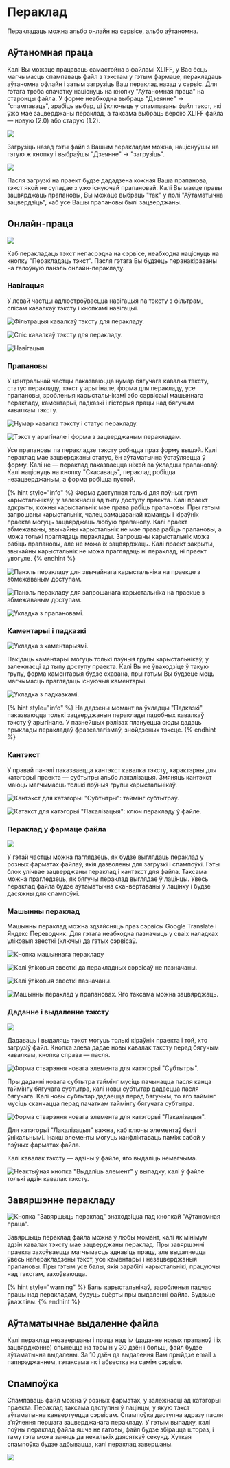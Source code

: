 # Пераклад

Перакладаць можна альбо онлайн на сэрвісе, альбо аўтаномна. 

## Аўтаномная праца

Калі Вы можаце працаваць самастойна з файламі XLIFF, у Вас ёсць магчымасць спампаваць файл з тэкстам у гэтым фармаце, перакладаць аўтаномна офлайн і затым загрузіць Ваш пераклад назад у сэрвіс. Для гэтага трэба спачатку націснуць на кнопку "Аўтаномная праца" на старонцы файла. У форме неабходна выбраць "Дзеянне" -&gt; "спампаваць", зрабіць выбар, ці ўключыць у спампаваны файл тэкст, які ўжо мае зацверджаны пераклад, а таксама выбраць версію XLIFF файла — новую \(2.0\) або старую \(1.2\).

![](../.gitbook/assets/screenshot_60.png)

Загрузіць назад гэты файл з Вашым перакладам можна, націснуўшы на гэтую ж кнопку і выбраўшы "Дзеянне" -&gt; "загрузіць".

![](../.gitbook/assets/screenshot_61.png)

Пасля загрузкі на праект будзе дададзена кожная Ваша прапанова, тэкст якой не супадае з ужо існуючай прапановай. Калі Вы маеце правы зацвярджаць прапановы, Вы можаце выбраць "так" у полі "Аўтаматычна зацвердзіць", каб усе Вашы прапановы былі зацверджаны.

## Онлайн-праца

![](../.gitbook/assets/screenshot_44.png)

Каб перакладаць тэкст непасрэдна на сэрвісе, неабходна націснуць на кнопку "Перакладаць тэкст". Пасля гэтага Вы будзець перанакіраваны на галоўную панэль онлайн-перакладу.

### Навігацыя

У левай частцы адлюстроўваецца навігацыя па тэксту з фільтрам, спісам кавалкаў тэксту і кнопкамі навігацыі.

![&#x424;&#x456;&#x43B;&#x44C;&#x442;&#x440;&#x430;&#x446;&#x44B;&#x44F; &#x43A;&#x430;&#x432;&#x430;&#x43B;&#x43A;&#x430;&#x45E; &#x442;&#x44D;&#x43A;&#x441;&#x442;&#x443; &#x434;&#x43B;&#x44F; &#x43F;&#x435;&#x440;&#x430;&#x43A;&#x43B;&#x430;&#x434;&#x443;.](../.gitbook/assets/screenshot_45.png)

![&#x421;&#x43F;&#x456;&#x441; &#x43A;&#x430;&#x432;&#x430;&#x43B;&#x43A;&#x430;&#x45E; &#x442;&#x44D;&#x43A;&#x441;&#x442;&#x443; &#x434;&#x43B;&#x44F; &#x43F;&#x435;&#x440;&#x430;&#x43A;&#x43B;&#x430;&#x434;&#x443;.](../.gitbook/assets/screenshot_46.png)

![&#x41D;&#x430;&#x432;&#x456;&#x433;&#x430;&#x446;&#x44B;&#x44F;.](../.gitbook/assets/screenshot_47.png)

### Прапановы

У цэнтральнай частцы паказваюцца нумар бягучага кавалка тэксту, статус перакладу, тэкст у арыгінале, форма для перакладу, усе прапановы, зробленыя карыстальнікамі або сэрвісамі машыннага перакладу, каментарыі, падказкі і гісторыя працы над бягучым кавалкам тэксту.

![&#x41D;&#x443;&#x43C;&#x430;&#x440; &#x43A;&#x430;&#x432;&#x430;&#x43B;&#x43A;&#x430; &#x442;&#x44D;&#x43A;&#x441;&#x442;&#x443; &#x456; &#x441;&#x442;&#x430;&#x442;&#x443;&#x441; &#x43F;&#x435;&#x440;&#x430;&#x43A;&#x43B;&#x430;&#x434;&#x443;.](../.gitbook/assets/screenshot_48.png)

![&#x422;&#x44D;&#x43A;&#x441;&#x442; &#x443; &#x430;&#x440;&#x44B;&#x433;&#x456;&#x43D;&#x430;&#x43B;&#x435; &#x456; &#x444;&#x43E;&#x440;&#x43C;&#x430; &#x437; &#x437;&#x430;&#x446;&#x432;&#x435;&#x440;&#x434;&#x436;&#x430;&#x43D;&#x44B;&#x43C; &#x43F;&#x435;&#x440;&#x430;&#x43A;&#x43B;&#x430;&#x434;&#x430;&#x43C;.](../.gitbook/assets/screenshot_49.png)

Усе прапановы па перакладзе тэксту робяцца праз форму вышэй. Калі пераклад мае зацверджаны статус, ён аўтаматычна ўстаўляецца ў форму. Калі не  — пераклад паказваецца ніжэй ва ўкладцы прапановаў. Калі націснуць на кнопку "Скасаваць", пераклад робіцца незацверджаным, а форма робіцца пустой. 

{% hint style="info" %}
Форма даступная толькі для пэўных груп карыстальнікаў, у залежнасці ад тыпу доступу праекта. Калі праект адкрыты, кожны карыстальнік мае права рабіць прапановы. Пры гэтым запрошаны карыстальнік, чалец замацаванай каманды і кіраўнік праекта могуць зацвярджаць любую прапанову. Калі праект абмежаваны, звычайны карыстальнік не мае права рабіць прапановы, а можа толькі праглядаць пераклады. Запрошаны карыстальнік можа рабіць прапановы, але не можа іх зацвярджаць. Калі праект закрыты, звычайны карыстальнік не можа праглядаць ні пераклад, ні праект увогуле.
{% endhint %}

![&#x41F;&#x430;&#x43D;&#x44D;&#x43B;&#x44C; &#x43F;&#x435;&#x440;&#x430;&#x43A;&#x43B;&#x430;&#x434;&#x443; &#x434;&#x43B;&#x44F; &#x437;&#x432;&#x44B;&#x447;&#x430;&#x439;&#x43D;&#x430;&#x433;&#x430; &#x43A;&#x430;&#x440;&#x44B;&#x441;&#x442;&#x430;&#x43B;&#x44C;&#x43D;&#x456;&#x43A;&#x430; &#x43D;&#x430; &#x43F;&#x440;&#x430;&#x435;&#x43A;&#x446;&#x435; &#x437; &#x430;&#x431;&#x43C;&#x435;&#x436;&#x430;&#x432;&#x430;&#x43D;&#x44B;&#x43C; &#x434;&#x43E;&#x441;&#x442;&#x443;&#x43F;&#x430;&#x43C;.](../.gitbook/assets/screenshot_63.png)

![&#x41F;&#x430;&#x43D;&#x44D;&#x43B;&#x44C; &#x43F;&#x435;&#x440;&#x430;&#x43A;&#x43B;&#x430;&#x434;&#x443; &#x434;&#x43B;&#x44F; &#x437;&#x430;&#x43F;&#x440;&#x43E;&#x448;&#x430;&#x43D;&#x430;&#x433;&#x430; &#x43A;&#x430;&#x440;&#x44B;&#x441;&#x442;&#x430;&#x43B;&#x44C;&#x43D;&#x456;&#x43A;&#x430; &#x43D;&#x430; &#x43F;&#x440;&#x430;&#x435;&#x43A;&#x446;&#x435; &#x437; &#x430;&#x431;&#x43C;&#x435;&#x436;&#x430;&#x432;&#x430;&#x43D;&#x44B;&#x43C; &#x434;&#x43E;&#x441;&#x442;&#x443;&#x43F;&#x430;&#x43C;.](../.gitbook/assets/screenshot_59.png)

![&#x423;&#x43A;&#x43B;&#x430;&#x434;&#x43A;&#x430; &#x437; &#x43F;&#x440;&#x430;&#x43F;&#x430;&#x43D;&#x43E;&#x432;&#x430;&#x43C;&#x456;.](../.gitbook/assets/screenshot_50.png)

### Каментарыі і падказкі

![&#x423;&#x43A;&#x43B;&#x430;&#x434;&#x43A;&#x430; &#x437; &#x43A;&#x430;&#x43C;&#x435;&#x43D;&#x442;&#x430;&#x440;&#x44B;&#x44F;&#x43C;&#x456;.](../.gitbook/assets/screenshot_2%20%281%29.png)

Пакідаць каментарыі могуць толькі пэўныя групы карыстальнікаў, у залежнасці ад тыпу доступу праекта. Калі Вы не ўваходзіце ў такую групу, форма каментарыя будзе схавана, пры гэтым Вы будзеце мець магчымасць праглядаць існуючыя каментарыі.

![&#x423;&#x43A;&#x43B;&#x430;&#x434;&#x43A;&#x430; &#x437; &#x43F;&#x430;&#x434;&#x43A;&#x430;&#x437;&#x43A;&#x430;&#x43C;&#x456;.](../.gitbook/assets/screenshot_51.png)

{% hint style="info" %}
На дадзены момант ва ўкладцы "Падказкі" паказваюцца толькі зацверджаныя пераклады падобных кавалкаў тэксту ў арыгінале. У пазнейшых рэлізах плануецца сюды дадаць прыклады перакладаў фразеалагізмаў, знойдзеных тэксце.
{% endhint %}

### Кантэкст

У правай панэлі паказваецца кантэкст кавалка тэксту, характэрны для катэгорыі праекта — субтытры альбо лакалізацыя. Змяняць кантэкст маюць магчымасць толькі пэўныя групы карыстальнікаў.

![&#x41A;&#x430;&#x43D;&#x442;&#x44D;&#x43A;&#x441;&#x442; &#x434;&#x43B;&#x44F; &#x43A;&#x430;&#x442;&#x44D;&#x433;&#x43E;&#x440;&#x44B;&#x456; &quot;&#x421;&#x443;&#x431;&#x442;&#x44B;&#x442;&#x440;&#x44B;&quot;: &#x442;&#x430;&#x439;&#x43C;&#x456;&#x43D;&#x433; &#x441;&#x443;&#x431;&#x442;&#x44B;&#x442;&#x440;&#x430;&#x45E;.](../.gitbook/assets/screenshot_52.png)

![&#x41A;&#x430;&#x442;&#x44D;&#x43A;&#x441;&#x442; &#x434;&#x43B;&#x44F; &#x43A;&#x430;&#x442;&#x44D;&#x433;&#x43E;&#x440;&#x44B;&#x456; &quot;&#x41B;&#x430;&#x43A;&#x430;&#x43B;&#x456;&#x437;&#x430;&#x446;&#x44B;&#x44F;&quot;: &#x43A;&#x43B;&#x44E;&#x447; &#x43F;&#x435;&#x440;&#x430;&#x43A;&#x43B;&#x430;&#x434;&#x443; &#x45E; &#x444;&#x430;&#x439;&#x43B;&#x435;.](../.gitbook/assets/screenshot_62.png)

### Пераклад у фармаце файла

![](../.gitbook/assets/screenshot_53.png)

У гэтай частцы можна паглядзець, як будзе выглядаць пераклад у розных фарматах файлаў, якія дазволены для загрузкі і спампоўкі. Гэты блок улічвае зацверджаны пераклад і кантэкст для файла. Таксама можна прагледзець, як бягучы пераклад выглядае ў лацінцы. Увесь пераклад файла будзе аўтаматычна сканвертаваны ў лацінку і будзе дасяжны для спампоўкі.

### Машынны пераклад

Машынны пераклад можна здзяйсняць праз сэрвісы Google Translate і Яндекс Переводчик. Для гэтага неабходна пазначыць у сваіх наладках уліковыя звесткі \(ключы\) да гэтых сэрвісаў.

![&#x41A;&#x43D;&#x43E;&#x43F;&#x43A;&#x430; &#x43C;&#x430;&#x448;&#x44B;&#x43D;&#x43D;&#x430;&#x433;&#x430; &#x43F;&#x435;&#x440;&#x430;&#x43A;&#x43B;&#x430;&#x434;&#x443;](../.gitbook/assets/screenshot_54.png)

![&#x41A;&#x430;&#x43B;&#x456; &#x45E;&#x43B;&#x456;&#x43A;&#x43E;&#x432;&#x44B;&#x44F; &#x437;&#x432;&#x435;&#x441;&#x442;&#x43A;&#x456; &#x434;&#x430; &#x43F;&#x435;&#x440;&#x430;&#x43A;&#x43B;&#x430;&#x434;&#x43D;&#x44B;&#x445; &#x441;&#x44D;&#x440;&#x432;&#x456;&#x441;&#x430;&#x45E; &#x43D;&#x435; &#x43F;&#x430;&#x437;&#x43D;&#x430;&#x447;&#x430;&#x43D;&#x44B;.](../.gitbook/assets/screenshot_55.png)

![&#x41A;&#x430;&#x43B;&#x456; &#x45E;&#x43B;&#x456;&#x43A;&#x43E;&#x432;&#x44B;&#x44F; &#x437;&#x432;&#x435;&#x441;&#x442;&#x43A;&#x456; &#x43F;&#x430;&#x437;&#x43D;&#x430;&#x447;&#x430;&#x43D;&#x44B;.](../.gitbook/assets/screenshot_56.png)

![&#x41C;&#x430;&#x448;&#x44B;&#x43D;&#x43D;&#x44B; &#x43F;&#x435;&#x440;&#x430;&#x43A;&#x43B;&#x430;&#x434; &#x443; &#x43F;&#x440;&#x430;&#x43F;&#x430;&#x43D;&#x43E;&#x432;&#x430;&#x445;. &#x42F;&#x433;&#x43E; &#x442;&#x430;&#x43A;&#x441;&#x430;&#x43C;&#x430; &#x43C;&#x43E;&#x436;&#x43D;&#x430; &#x437;&#x430;&#x446;&#x432;&#x44F;&#x440;&#x434;&#x436;&#x430;&#x446;&#x44C;.](../.gitbook/assets/screenshot_57.png)

### Даданне і выдаленне тэксту

![](../.gitbook/assets/screenshot_58.png)

Дадаваць і выдаляць тэкст могуць толькі кіраўнік праекта і той, хто загрузіў файл. Кнопка злева дадае новы кавалак тэксту перад бягучым кавалкам, кнопка справа — пасля. 

![&#x424;&#x43E;&#x440;&#x43C;&#x430; &#x441;&#x442;&#x432;&#x430;&#x440;&#x44D;&#x43D;&#x43D;&#x44F; &#x43D;&#x43E;&#x432;&#x430;&#x433;&#x430; &#x44D;&#x43B;&#x435;&#x43C;&#x435;&#x43D;&#x442;&#x430; &#x434;&#x43B;&#x44F; &#x43A;&#x430;&#x442;&#x44D;&#x433;&#x43E;&#x440;&#x44B;&#x456; &quot;&#x421;&#x443;&#x431;&#x442;&#x44B;&#x442;&#x440;&#x44B;&quot;.](../.gitbook/assets/screenshot_184386.png)

Пры даданні новага субтытра таймінг мусіць пачынацца пасля канца таймінгу бягучага субтытра, калі новы субтытар дадаецца пасля бягучага. Калі новы субтытар дадаецца перад бягучым, то яго таймінг мусіць сканчацца перад пачаткам таймінгу бягучага субтытра.

![&#x424;&#x43E;&#x440;&#x43C;&#x430; &#x441;&#x442;&#x432;&#x430;&#x440;&#x44D;&#x43D;&#x43D;&#x44F; &#x43D;&#x43E;&#x432;&#x430;&#x433;&#x430; &#x44D;&#x43B;&#x435;&#x43C;&#x435;&#x43D;&#x442;&#x430; &#x434;&#x43B;&#x44F; &#x43A;&#x430;&#x442;&#x44D;&#x433;&#x43E;&#x440;&#x44B;&#x456; &quot;&#x41B;&#x430;&#x43A;&#x430;&#x43B;&#x456;&#x437;&#x430;&#x446;&#x44B;&#x44F;&quot;.](../.gitbook/assets/screenshot_184388.png)

Для катэгорыі "Лакалізацыя" важна, каб ключы элементаў былі ўнікальнымі. Інакш элементы могуць канфліктаваць паміж сабой у пэўных фарматах файла.

Калі кавалак тэксту — адзіны ў файле, яго выдаліць немагчыма.

![&#x41D;&#x435;&#x430;&#x43A;&#x442;&#x44B;&#x45E;&#x43D;&#x430;&#x44F; &#x43A;&#x43D;&#x43E;&#x43F;&#x43A;&#x430; &quot;&#x412;&#x44B;&#x434;&#x430;&#x43B;&#x456;&#x446;&#x44C; &#x44D;&#x43B;&#x435;&#x43C;&#x435;&#x43D;&#x442;&quot; &#x443; &#x432;&#x44B;&#x43F;&#x430;&#x434;&#x43A;&#x443;, &#x43A;&#x430;&#x43B;&#x456; &#x45E; &#x444;&#x430;&#x439;&#x43B;&#x435; &#x442;&#x43E;&#x43B;&#x44C;&#x43A;&#x456; &#x430;&#x434;&#x437;&#x456;&#x43D; &#x43A;&#x430;&#x432;&#x430;&#x43B;&#x430;&#x43A; &#x442;&#x44D;&#x43A;&#x441;&#x442;&#x443;.](../.gitbook/assets/screenshot_184389.png)

## Завяршэнне перакладу

![&#x41A;&#x43D;&#x43E;&#x43F;&#x43A;&#x430; &quot;&#x417;&#x430;&#x432;&#x44F;&#x440;&#x448;&#x44B;&#x446;&#x44C; &#x43F;&#x435;&#x440;&#x430;&#x43A;&#x43B;&#x430;&#x434;&quot; &#x437;&#x43D;&#x430;&#x445;&#x43E;&#x434;&#x437;&#x456;&#x446;&#x446;&#x430; &#x43F;&#x430;&#x434; &#x43A;&#x43D;&#x43E;&#x43F;&#x43A;&#x430;&#x439; &quot;&#x410;&#x45E;&#x442;&#x430;&#x43D;&#x43E;&#x43C;&#x43D;&#x430;&#x44F; &#x43F;&#x440;&#x430;&#x446;&#x430;&quot;.](../.gitbook/assets/screenshot_184390.png)

Завяршыць пераклад файла можна ў любы момант, калі як мінімум адзін кавалак тэксту мае зацверджаны пераклад. Пры завяршэнні праекта захоўваецца магчымасць аднавіць працу, але выдаляецца ўвесь неперакладзены тэкст, усе каментарыі і незацверджаныя прапановы. Пры гэтым усе балы, якія зарабілі карыстальнікі, працуючы над тэкстам, захоўваюцца. 

{% hint style="warning" %}
Балы карыстальнікаў, заробленыя падчас працы над перакладам,  будуць сцёрты пры выдаленні файла. Будзьце ўважлівы.
{% endhint %}

## Аўтаматычнае выдаленне файла

Калі пераклад незавершаны і праца над ім \(даданне новых прапаноў і іх зацвярджэнне\) спынецца на тэрмін у 30 дзён і больш, файл будзе аўтаматычна выдалены. За 10 дзён да выдалення Вам прыйдзе email з папярэджаннем, гэтаксама як і абвестка на самім сэрвісе.

## Спампоўка

Спампаваць файл можна ў розных фарматах, у залежнасці ад катэгорыі праекта. Пераклад таксама даступны ў лацінцы, у якую тэкст аўтаматычна канвертуецца сэрвісам. Спампоўка даступна адразу пасля з'яўлення першага зацверджанага перакладу. У гэтым выпадку, калі поўны пераклад файла яшчэ не гатовы, файл будзе збірацца штораз, і таму гэта можа заняць да некалькіх дзясяткаў секунд. Хуткая спампоўка будзе адбывацца, калі пераклад завершаны.

![](../.gitbook/assets/screenshot_184387.png)

